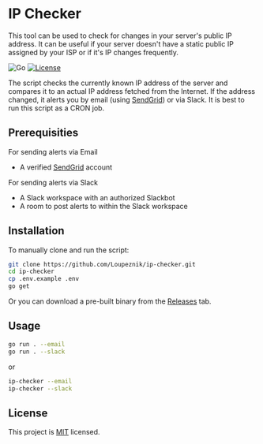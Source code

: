 # IP Checker
This tool can be used to check for changes in your server's public IP address. It can be useful if your server doesn't have a static public IP assigned by your ISP or if it's IP changes frequently.

![Go](https://img.shields.io/badge/go-%2300ADD8.svg?style=for-the-badge&logo=go&logoColor=white)
[![License](https://img.shields.io/github/license/Loupeznik/ServerStatusChecker?style=for-the-badge)](./LICENSE)

The script checks the currently known IP address of the server and compares it to an actual IP address fetched from the Internet. If the address changed, it alerts you by email (using [SendGrid](https://sendgrid.com/)) or via Slack. It is best to run this script as a CRON job.

## Prerequisities
For sending alerts via Email
- A verified [SendGrid](https://sendgrid.com/) account

For sending alerts via Slack
- A Slack workspace with an authorized Slackbot
- A room to post alerts to within the Slack workspace

## Installation
To manually clone and run the script:

```bash
git clone https://github.com/Loupeznik/ip-checker.git
cd ip-checker
cp .env.example .env
go get
```

Or you can download a pre-built binary from the [Releases](https://github.com/Loupeznik/ip-checker/releases) tab.

## Usage
```bash
go run . --email
go run . --slack
```

or

```bash
ip-checker --email
ip-checker --slack
```

## License
This project is [MIT](https://github.com/Loupeznik/ip-checker/blob/master/LICENSE) licensed.
